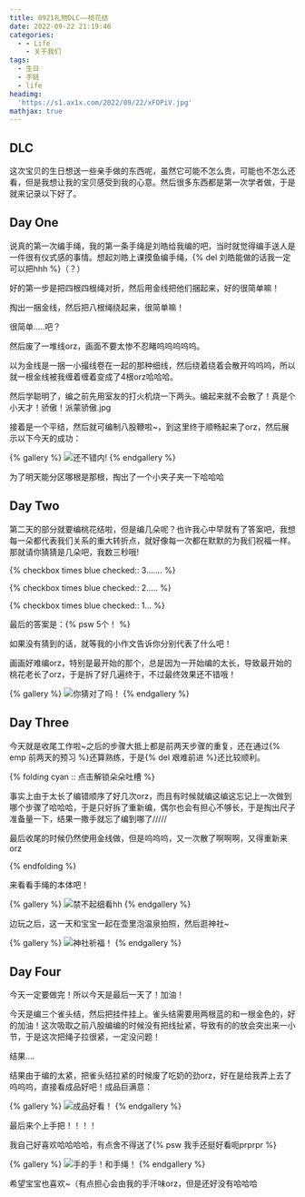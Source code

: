 ```yaml
---
title: 0921礼物DLC——桃花结
date: 2022-09-22 21:19:46
categories:
  - - Life
    - 关于我们
tags:
  - 生日
  - 手链
  - life
headimg:
  'https://s1.ax1x.com/2022/09/22/xFOPiV.jpg'
mathjax: true
---
```


## DLC

这次宝贝的生日想送一些亲手做的东西呢，虽然它可能不怎么贵，可能也不怎么还看，但是我想让我的宝贝感受到我的心意。然后很多东西都是第一次学者做，于是就来记录以下好了。

## Day One

说真的第一次编手绳，我的第一条手绳是刘皓给我编的吧，当时就觉得编手送人是一件很有仪式感的事情。想起刘皓上课摸鱼编手绳，{% del 刘皓能做的话我一定可以把hhh %}（？）

好的第一步是把四根四根绳对折，然后用金线把他们捆起来，好的很简单嘛！

掏出一捆金线，然后把八根绳绕起来，很简单嘛！

很简单.....吧？

然后废了一堆线orz，画面不要太惨不忍睹呜呜呜呜呜。

以为金线是一捆一小撮线卷在一起的那种细线，然后绕着绕着会散开呜呜呜，所以就一根金线被我缠着缠着变成了4根orz哈哈哈。

然后学聪明了，编之前先用室友的打火机烧一下两头。编起来就不会散了！真是个小天才！骄傲！派蒙骄傲.jpg

接着是一个平结，然后就可编制八股鞭啦~，到这里终于顺畅起来了orz，然后展示以下今天的成功：

{% gallery %}
![还不错内!](https://s1.ax1x.com/2022/09/22/xFL28O.jpg)
{% endgallery %}

为了明天能分区哪根是那根，掏出了一个小夹子夹一下哈哈哈

## Day Two

第二天的部分就要编桃花结啦，但是编几朵呢？也许我心中早就有了答案吧，我想每一朵都代表我们关系的重大转折点，就好像每一次都在默默的为我们祝福一样。那就请你猜猜是几朵吧，我数三秒哦!

{% checkbox times blue checked:: 3....... %}

{% checkbox times blue checked:: 2..... %}

{% checkbox times blue checked:: 1... %}

最后的答案是：{% psw 5个！ %}

如果没有猜到的话，就等我的小作文告诉你分别代表了什么吧！

画画好难编orz，特别是最开始的那个，总是因为一开始编的太长，导致最开始的桃花老长了orz，于是拆了好几遍终于，不过最终效果还不错哦！



{% gallery %}
![你猜对了吗！](https://s1.ax1x.com/2022/09/22/xFLR2D.jpg)
{% endgallery %}

## Day Three

今天就是收尾工作啦~之后的步骤大抵上都是前两天步骤的重复，还在通过{% emp 前两天的预习 %}还算熟练，于是{% del 艰难前进 %}还比较顺利。

{% folding cyan :: 点击解锁朵朵吐槽 %}

事实上由于太长了编错顺序了好几次orz，而且有时候就编这编这忘记上一次做到哪个步骤了哈哈哈，于是只好拆了重新编，偶尔也会有担心不够长，于是掏出尺子准备量一下，结果一撒手就忘了编到哪了/////

最后收尾的时候仍然使用金线做，但是呜呜呜，又一次散了啊啊啊，又得重新来orz

{% endfolding %}

来看看手绳的本体吧！

{% gallery %}
![禁不起细看hh](https://s1.ax1x.com/2022/09/22/xFLWxe.jpg)
{% endgallery %}

边玩之后，这一天和宝宝一起在壶里泡温泉拍照，然后逛神社~

{% gallery %}
![神社祈福！](https://s1.ax1x.com/2022/09/22/xFL656.jpg)
{% endgallery %}

## Day Four

今天一定要做完！所以今天是最后一天了！加油！

今天是编三个雀头结，然后把挂件挂上。雀头结需要用两根蓝的和一根金色的，好的加油！这次吸取之前八股编编的时候没有把线扯紧，导致有的的放会突出来一小节，于是这次把绳子拉很紧，一定没问题！

结果....

结果由于编的太紧，把雀头结拉紧的时候废了吃奶的劲orz，好在是给我弄上去了呜呜呜，直接看成品好吧！成品巨满意：



{% gallery %}
![成品好看！](https://s1.ax1x.com/2022/09/22/xFL4rd.jpg)
{% endgallery %}

最后来个上手把！！！！

我自己好喜欢哈哈哈哈，有点舍不得送了{% psw 我手还挺好看呃prprpr %}

{% gallery %}
![手的手！和手绳！](https://s1.ax1x.com/2022/09/22/xFOPiV.jpg)
{% endgallery %}

希望宝宝也喜欢~（有点担心会由我的手汗味orz，但是还好没有哈哈哈
